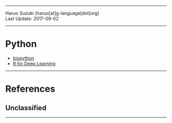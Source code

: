 ----------

Haruo Suzuki (haruo[at]g-language[dot]org)  
Last Update: 2017-09-02

----------

# Python

- [biopython](https://github.com/haruosuz/python/tree/master/biopython)
- [R for Deep Learning](https://github.com/haruosuz/r4bioinfo/tree/master/R_Deep_Learning)

----------

# References

## Unclassified

----------

